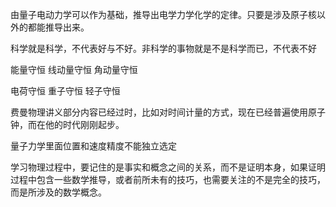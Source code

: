 由量子电动力学可以作为基础，推导出电学力学化学的定律。只要是涉及原子核以外的都能推导出来。

科学就是科学，不代表好与不好。非科学的事物就是不是科学而已，不代表不好

能量守恒
线动量守恒
角动量守恒

电荷守恒
重子守恒
轻子守恒

费曼物理讲义部分内容已经过时，比如对时间计量的方式，现在已经普遍使用原子钟，而在他的时代刚刚起步。

量子力学里面位置和速度精度不能独立选定

学习物理过程中，要记住的是事实和概念之间的关系，而不是证明本身，如果证明过程中包含一些数学推导，或者前所未有的技巧，也需要关注的不是完全的技巧，而是所涉及的数学概念。

